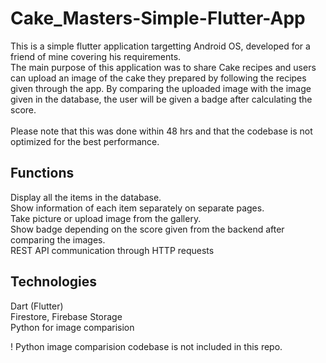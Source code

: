 # Cake_Masters-Simple-Flutter-App
 This is a simple flutter application targetting Android OS, developed for a friend of mine covering his requirements.<br>
 The main purpose of this application was to share Cake recipes and users can upload an image of the cake they prepared by following the recipes given through the app. By comparing the uploaded image with the image given in the database, the user will be given a badge after calculating the score. <br><br>
 Please note that this was done within 48 hrs and that the codebase is not optimized for the best performance.

## Functions
Display all the items in the database.<br>
Show information of each item separately on separate pages.<br>
Take picture or upload image from the gallery.<br>
Show badge depending on the score given from the backend after comparing the images.<br>
REST API communication through HTTP requests<br>

## Technologies
Dart (Flutter)<br>
Firestore, Firebase Storage<br>
Python for image comparision<br>

! Python image comparision codebase is not included in this repo.
